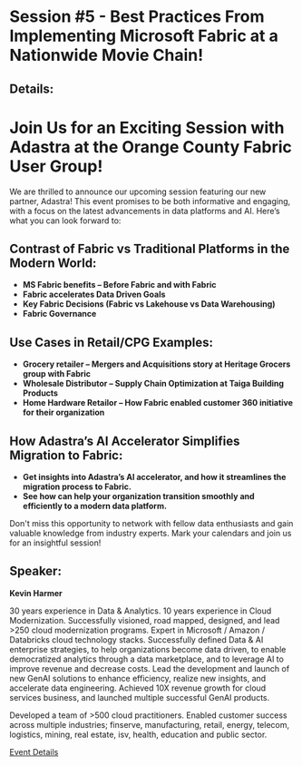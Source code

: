 # Session #5 - Best Practices From Implementing Microsoft Fabric at a Nationwide Movie Chain!

## Details:
# Join Us for an Exciting Session with Adastra at the Orange County Fabric User Group!

We are thrilled to announce our upcoming session featuring our new partner, Adastra! This event promises to be both informative and engaging, with a focus on the latest advancements in data platforms and AI. Here’s what you can look forward to:

## Contrast of Fabric vs Traditional Platforms in the Modern World:
- **MS Fabric benefits – Before Fabric and with Fabric**
- **Fabric accelerates Data Driven Goals**
- **Key Fabric Decisions (Fabric vs Lakehouse vs Data Warehousing)**
- **Fabric Governance**

## Use Cases in Retail/CPG Examples:
- **Grocery retailer – Mergers and Acquisitions story at Heritage Grocers group with Fabric**
- **Wholesale Distributor – Supply Chain Optimization at Taiga Building Products**
- **Home Hardware Retailor – How Fabric enabled customer 360 initiative for their organization**

## How Adastra’s AI Accelerator Simplifies Migration to Fabric:
- **Get insights into Adastra’s AI accelerator, and how it streamlines the migration process to Fabric.**
- **See how can help your organization transition smoothly and efficiently to a modern data platform.**

Don't miss this opportunity to network with fellow data enthusiasts and gain valuable knowledge from industry experts. Mark your calendars and join us for an insightful session!

## Speaker:
**Kevin Harmer**

30 years experience in Data & Analytics. 10 years experience in Cloud Modernization. Successfully visioned, road mapped, designed, and lead >250 cloud modernization programs. Expert in Microsoft / Amazon / Databricks cloud technology stacks. Successfully defined Data & AI enterprise strategies, to help organizations become data driven, to enable democratized analytics through a data marketplace, and to leverage AI to improve revenue and decrease costs. Lead the development and launch of new GenAI solutions to enhance efficiency, realize new insights, and accelerate data engineering. Achieved 10X revenue growth for cloud services business, and launched multiple successful GenAI products.

Developed a team of >500 cloud practitioners. Enabled customer success across multiple industries; finserve, manufacturing, retail, energy, telecom, logistics, mining, real estate, isv, health, education and public sector.


[Event Details](https://www.meetup.com/orange-county-microsoft-fabric-project-meetup-group/events/306656051)
